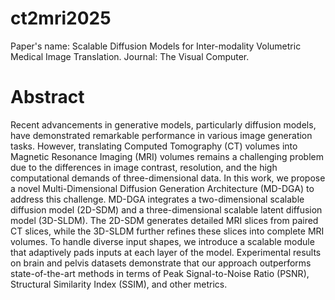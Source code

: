 # ct2mri2025
Paper's name: Scalable Diffusion Models for Inter-modality Volumetric Medical Image Translation.
Journal: The Visual Computer.

# Abstract 
Recent advancements in generative models, particularly diffusion models, have demonstrated remarkable performance in various image generation tasks. However, translating Computed Tomography (CT) volumes into Magnetic Resonance Imaging (MRI) volumes remains a challenging problem due to the differences in image contrast, resolution, and the high computational demands of three-dimensional data. In this work, we propose a novel Multi-Dimensional Diffusion Generation Architecture (MD-DGA) to address this challenge. MD-DGA integrates a two-dimensional scalable diffusion model (2D-SDM) and a three-dimensional scalable latent diffusion model (3D-SLDM). The 2D-SDM generates detailed MRI slices from paired CT slices, while the 3D-SLDM further refines these slices into complete MRI volumes. To handle diverse input shapes, we introduce a scalable module that adaptively pads inputs at each layer of the model. Experimental results on brain and pelvis datasets demonstrate that our approach outperforms state-of-the-art methods in terms of Peak Signal-to-Noise Ratio (PSNR), Structural Similarity Index (SSIM), and other metrics. 

# 
